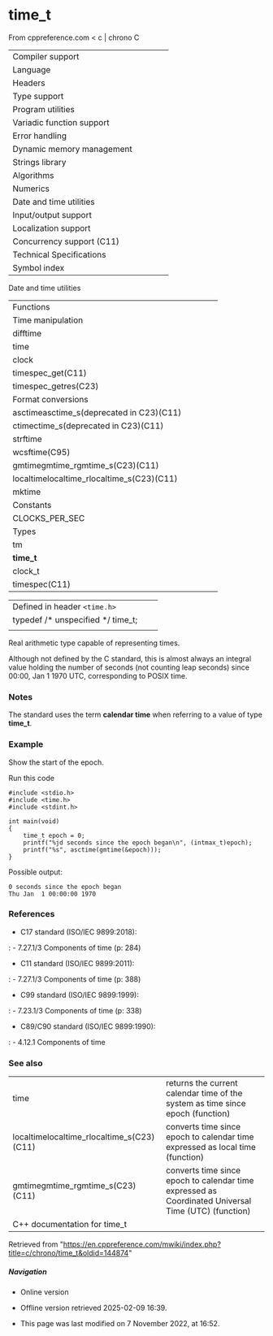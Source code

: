 # time_t

From cppreference.com
< c‎ | chrono
 C

|  |  |  |  |  |
| --- | --- | --- | --- | --- |
| Compiler support | | | | |
| Language | | | | |
| Headers | | | | |
| Type support | | | | |
| Program utilities | | | | |
| Variadic function support | | | | |
| Error handling | | | | |
| Dynamic memory management | | | | |
| Strings library | | | | |
| Algorithms | | | | |
| Numerics | | | | |
| Date and time utilities | | | | |
| Input/output support | | | | |
| Localization support | | | | |
| Concurrency support (C11) | | | | |
| Technical Specifications | | | | |
| Symbol index | | | | |

 Date and time utilities

|  |  |  |  |  |
| --- | --- | --- | --- | --- |
| Functions | | | | |
| Time manipulation | | | | |
| difftime | | | | |
| time | | | | |
| clock | | | | |
| timespec_get(C11) | | | | |
| timespec_getres(C23) | | | | |
| Format conversions | | | | |
| asctimeasctime_s(deprecated in C23)(C11) | | | | |
| ctimectime_s(deprecated in C23)(C11) | | | | |
| strftime | | | | |
| wcsftime(C95) | | | | |
| gmtimegmtime_rgmtime_s(C23)(C11) | | | | |
| localtimelocaltime_rlocaltime_s(C23)(C11) | | | | |
| mktime | | | | |
| Constants | | | | |
| CLOCKS_PER_SEC | | | | |
| Types | | | | |
| tm | | | | |
| ****time_t**** | | | | |
| clock_t | | | | |
| timespec(C11) | | | | |

|  |  |  |
| --- | --- | --- |
| Defined in header `<time.h>` |  |  |
| typedef /\* unspecified \*/ time_t; |  |  |
|  |  |  |

Real arithmetic type capable of representing times.

Although not defined by the C standard, this is almost always an integral value holding the number of seconds (not counting leap seconds) since 00:00, Jan 1 1970 UTC, corresponding to  POSIX time.

### Notes

The standard uses the term **calendar time** when referring to a value of type ****time_t****.

### Example

Show the start of the epoch.

Run this code

```
#include <stdio.h>
#include <time.h>
#include <stdint.h>
 
int main(void)
{
    time_t epoch = 0;
    printf("%jd seconds since the epoch began\n", (intmax_t)epoch);
    printf("%s", asctime(gmtime(&epoch)));
}

```

Possible output:

```
0 seconds since the epoch began
Thu Jan  1 00:00:00 1970

```

### References

- C17 standard (ISO/IEC 9899:2018):

:   - 7.27.1/3 Components of time (p: 284)

- C11 standard (ISO/IEC 9899:2011):

:   - 7.27.1/3 Components of time (p: 388)

- C99 standard (ISO/IEC 9899:1999):

:   - 7.23.1/3 Components of time (p: 338)

- C89/C90 standard (ISO/IEC 9899:1990):

:   - 4.12.1 Components of time

### See also

|  |  |
| --- | --- |
| time | returns the current calendar time of the system as time since epoch   (function) |
| localtimelocaltime_rlocaltime_s(C23)(C11) | converts time since epoch to calendar time expressed as local time   (function) |
| gmtimegmtime_rgmtime_s(C23)(C11) | converts time since epoch to calendar time expressed as Coordinated Universal Time (UTC)   (function) |
| C++ documentation for time_t | |

Retrieved from "<https://en.cppreference.com/mwiki/index.php?title=c/chrono/time_t&oldid=144874>"

##### Navigation

- Online version
- Offline version retrieved 2025-02-09 16:39.

- This page was last modified on 7 November 2022, at 16:52.